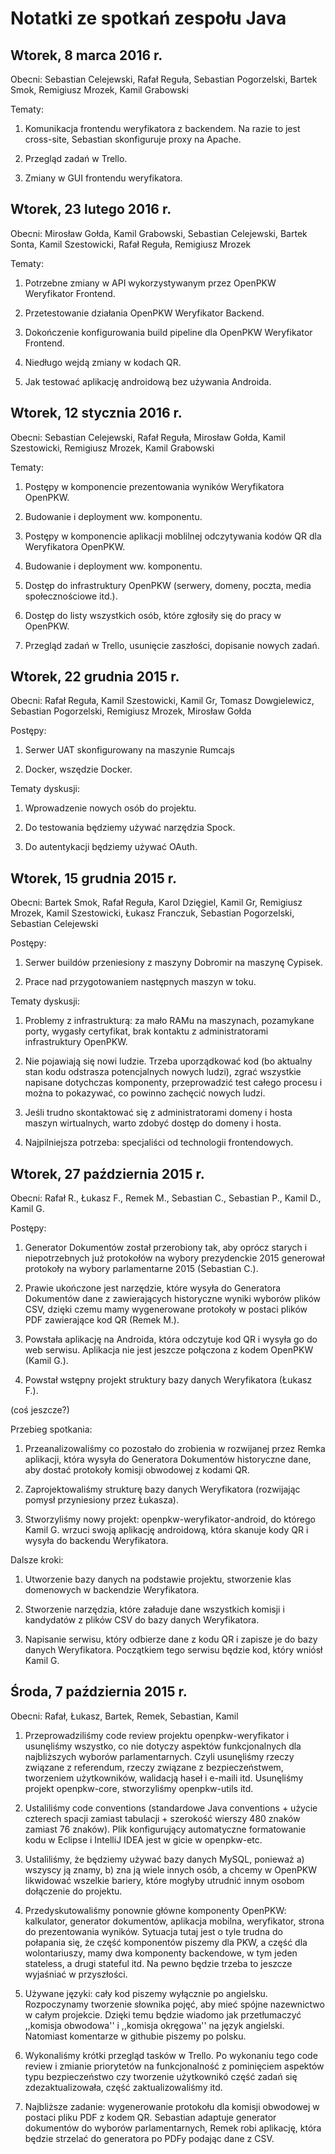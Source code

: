 # Notatki ze spotkań zespołu Java

## Wtorek, 8 marca 2016 r.

Obecni: Sebastian Celejewski, Rafał Reguła, Sebastian Pogorzelski, Bartek Smok, Remigiusz Mrozek, Kamil Grabowski

Tematy:

1. Komunikacja frontendu weryfikatora z backendem. Na razie to jest cross-site, Sebastian skonfiguruje proxy na Apache.

2. Przegląd zadań w Trello.

3. Zmiany w GUI frontendu weryfikatora.


## Wtorek, 23 lutego 2016 r.

Obecni: Mirosław Gołda, Kamil Grabowski, Sebastian Celejewski, Bartek Sonta, Kamil Szestowicki, Rafał Reguła, Remigiusz Mrozek

Tematy:

1. Potrzebne zmiany w API wykorzystywanym przez OpenPKW Weryfikator Frontend.

2. Przetestowanie działania OpenPKW Weryfikator Backend.

3. Dokończenie konfigurowania build pipeline dla OpenPKW Weryfikator Frontend.

4. Niedługo wejdą zmiany w kodach QR.

5. Jak testować aplikację androidową bez używania Androida.


## Wtorek, 12 stycznia 2016 r.

Obecni: Sebastian Celejewski, Rafał Reguła, Mirosław Gołda, Kamil Szestowicki, Remigiusz Mrozek, Kamil Grabowski

Tematy:

1. Postępy w komponencie prezentowania wyników Weryfikatora OpenPKW.

2. Budowanie i deployment ww. komponentu.

3. Postępy w komponencie aplikacji moblilnej odczytywania kodów QR dla Weryfikatora OpenPKW.

4. Budowanie i deployment ww. komponentu.

5. Dostęp do infrastruktury OpenPKW (serwery, domeny, poczta, media społecznościowe itd.).

6. Dostęp do listy wszystkich osób, które zgłosiły się do pracy w OpenPKW.

7. Przegląd zadań w Trello, usunięcie zaszłości, dopisanie nowych zadań.



## Wtorek, 22 grudnia 2015 r.

Obecni: Rafał Reguła, Kamil Szestowicki, Kamil Gr, Tomasz Dowgielewicz, Sebastian Pogorzelski, Remigiusz Mrozek, Mirosław Gołda

Postępy:

1. Serwer UAT skonfigurowany na maszynie Rumcajs

2. Docker, wszędzie Docker.

Tematy dyskusji:

1. Wprowadzenie nowych osób do projektu.

2. Do testowania będziemy używać narzędzia Spock.

3. Do autentykacji będziemy używać OAuth.


## Wtorek, 15 grudnia 2015 r.

Obecni: Bartek Smok, Rafał Reguła, Karol Dzięgiel, Kamil Gr, Remigiusz Mrozek, Kamil Szestowicki, Łukasz Franczuk, Sebastian Pogorzelski, Sebastian Celejewski

Postępy:

1. Serwer buildów przeniesiony z maszyny Dobromir na maszynę Cypisek.

2. Prace nad przygotowaniem następnych maszyn w toku.


Tematy dyskusji:

1. Problemy z infrastrukturą: za mało RAMu na maszynach, pozamykane porty, wygasły certyfikat, brak kontaktu z administratorami infrastruktury OpenPKW.

2. Nie pojawiają się nowi ludzie. Trzeba uporządkować kod (bo aktualny stan kodu odstrasza potencjalnych nowych ludzi), zgrać wszystkie napisane dotychczas komponenty, przeprowadzić test całego procesu i można to pokazywać, co powinno zachęcić nowych ludzi.

3. Jeśli trudno skontaktować się z administratorami domeny i hosta maszyn wirtualnych, warto zdobyć dostęp do domeny i hosta.

4. Najpilniejsza potrzeba: specjaliści od technologii frontendowych.



## Wtorek, 27 październia 2015 r.

Obecni: Rafał R., Łukasz F., Remek M., Sebastian C., Sebastian P., Kamil D., Kamil G.

Postępy:

1. Generator Dokumentów został przerobiony tak, aby oprócz starych i niepotrzebnych już protokołów na wybory prezydenckie 2015 generował protokoły na wybory parlamentarne 2015 (Sebastian C.).

2. Prawie ukończone jest narzędzie, które wysyła do Generatora Dokumentów dane z zawierających historyczne wyniki wyborów plików CSV, dzięki czemu mamy wygenerowane protokoły w postaci plików PDF zawierające kod QR (Remek M.).

3. Powstała aplikację na Androida, która odczytuje kod QR i wysyła go do web serwisu. Aplikacja nie jest jeszcze połączona z kodem OpenPKW (Kamil G.).

4. Powstał wstępny projekt struktury bazy danych Weryfikatora (Łukasz F.).

(coś jeszcze?)


Przebieg spotkania:

1. Przeanalizowaliśmy co pozostało do zrobienia w rozwijanej przez Remka aplikacji, która wysyła do Generatora Dokumentów historyczne dane, aby dostać protokoły komisji obwodowej z kodami QR.

2. Zaprojektowaliśmy strukturę bazy danych Weryfikatora (rozwijając pomysł przyniesiony przez Łukasza).

3. Stworzyliśmy nowy projekt: openpkw-weryfikator-android, do którego Kamil G. wrzuci swoją aplikację androidową, która skanuje kody QR i wysyła do backendu Weryfikatora.


Dalsze kroki:

1. Utworzenie bazy danych na podstawie projektu, stworzenie klas domenowych w backendzie Weryfikatora.

2. Stworzenie narzędzia, które załaduje dane wszystkich komisji i kandydatów z plików CSV do bazy danych Weryfikatora.

3. Napisanie serwisu, który odbierze dane z kodu QR i zapisze je do bazy danych Weryfikatora. Początkiem tego serwisu będzie kod, który wniósł Kamil G.

## Środa, 7 październia 2015 r.

Obecni: Rafał, Łukasz, Bartek, Remek, Sebastian, Kamil

1. Przeprowadziliśmy code review projektu openpkw-weryfikator i usunęliśmy wszystko, co nie dotyczy aspektów funkcjonalnych dla najbliższych wyborów parlamentarnych. Czyli usunęliśmy rzeczy związane z referendum, rzeczy związane z bezpieczeństwem, tworzeniem użytkowników, walidacją haseł i e-maili itd. Usunęliśmy projekt openpkw-core, stworzyliśmy openpkw-utils itd.

2. Ustaliliśmy code conventions (standardowe Java conventions + użycie czterech spacji zamiast tabulacji + szerokość wierszy 480 znaków zamiast 76 znaków). Plik konfigurujący automatyczne formatowanie kodu w Eclipse i IntelliJ IDEA jest w gicie w openpkw-etc.

3. Ustaliliśmy, że będziemy używać bazy danych MySQL, ponieważ a) wszyscy ją znamy, b) zna ją wiele innych osób, a chcemy w OpenPKW likwidować wszelkie bariery, które mogłyby utrudnić innym osobom dołączenie do projektu.

4. Przedyskutowaliśmy ponownie główne komponenty OpenPKW: kalkulator, generator dokumentów, aplikacja mobilna, weryfikator, strona do prezentowania wyników. Sytuacja tutaj jest o tyle trudna do połapania się, że część komponentów piszemy dla PKW, a część dla wolontariuszy, mamy dwa komponenty backendowe, w tym jeden stateless, a drugi stateful itd. Na pewno będzie trzeba to jeszcze wyjaśniać w przyszłości.

5. Używane języki: cały kod piszemy wyłącznie po angielsku. Rozpoczynamy tworzenie słownika pojęć, aby mieć spójne nazewnictwo w całym projekcie. Dzięki temu będzie wiadomo jak przetłumaczyć ,,komisja obwodowa'' i ,,komisja okręgowa'' na język angielski. Natomiast komentarze w githubie piszemy po polsku.

6. Wykonaliśmy krótki przegląd tasków w Trello. Po wykonaniu tego code review i zmianie priorytetów na funkcjonalność z pominięciem aspektów typu bezpieczeństwo czy tworzenie użytkownikó część zadań się zdezaktualizowała, część zaktualizowaliśmy itd.

7. Najbliższe zadanie: wygenerowanie protokołu dla komisji obwodowej w postaci pliku PDF z kodem QR. Sebastian adaptuje generator dokumentów do wyborów parlamentarnych, Remek robi aplikację, która będzie strzelać do generatora po PDFy podając dane z CSV.
